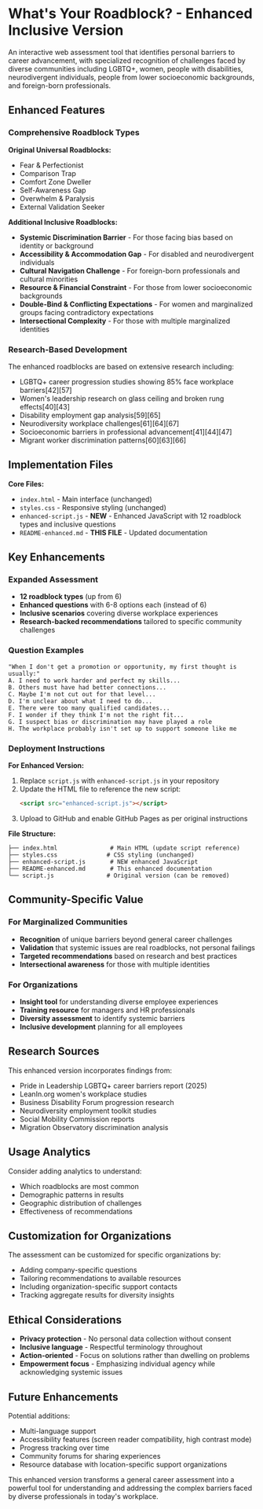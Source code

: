# What's Your Roadblock? - Enhanced Inclusive Version

An interactive web assessment tool that identifies personal barriers to career advancement, with specialized recognition of challenges faced by diverse communities including LGBTQ+, women, people with disabilities, neurodivergent individuals, people from lower socioeconomic backgrounds, and foreign-born professionals.

## Enhanced Features

### Comprehensive Roadblock Types

**Original Universal Roadblocks:**
- Fear & Perfectionist
- Comparison Trap  
- Comfort Zone Dweller
- Self-Awareness Gap
- Overwhelm & Paralysis
- External Validation Seeker

**Additional Inclusive Roadblocks:**
- **Systemic Discrimination Barrier** - For those facing bias based on identity or background
- **Accessibility & Accommodation Gap** - For disabled and neurodivergent individuals
- **Cultural Navigation Challenge** - For foreign-born professionals and cultural minorities  
- **Resource & Financial Constraint** - For those from lower socioeconomic backgrounds
- **Double-Bind & Conflicting Expectations** - For women and marginalized groups facing contradictory expectations
- **Intersectional Complexity** - For those with multiple marginalized identities

### Research-Based Development

The enhanced roadblocks are based on extensive research including:
- LGBTQ+ career progression studies showing 85% face workplace barriers[42][57]
- Women's leadership research on glass ceiling and broken rung effects[40][43]
- Disability employment gap analysis[59][65]
- Neurodiversity workplace challenges[61][64][67]
- Socioeconomic barriers in professional advancement[41][44][47]
- Migrant worker discrimination patterns[60][63][66]

## Implementation Files

**Core Files:**
- `index.html` - Main interface (unchanged)
- `styles.css` - Responsive styling (unchanged)
- `enhanced-script.js` - **NEW** - Enhanced JavaScript with 12 roadblock types and inclusive questions
- `README-enhanced.md` - **THIS FILE** - Updated documentation

## Key Enhancements

### Expanded Assessment
- **12 roadblock types** (up from 6)
- **Enhanced questions** with 6-8 options each (instead of 6)
- **Inclusive scenarios** covering diverse workplace experiences
- **Research-backed recommendations** tailored to specific community challenges

### Question Examples
```
"When I don't get a promotion or opportunity, my first thought is usually:"
A. I need to work harder and perfect my skills...
B. Others must have had better connections...
C. Maybe I'm not cut out for that level...
D. I'm unclear about what I need to do...
E. There were too many qualified candidates...
F. I wonder if they think I'm not the right fit...
G. I suspect bias or discrimination may have played a role
H. The workplace probably isn't set up to support someone like me
```

### Deployment Instructions

**For Enhanced Version:**
1. Replace `script.js` with `enhanced-script.js` in your repository
2. Update the HTML file to reference the new script:
   ```html
   <script src="enhanced-script.js"></script>
   ```
3. Upload to GitHub and enable GitHub Pages as per original instructions

**File Structure:**
```
├── index.html               # Main HTML (update script reference)
├── styles.css              # CSS styling (unchanged)  
├── enhanced-script.js       # NEW enhanced JavaScript
├── README-enhanced.md       # This enhanced documentation
└── script.js               # Original version (can be removed)
```

## Community-Specific Value

### For Marginalized Communities
- **Recognition** of unique barriers beyond general career challenges
- **Validation** that systemic issues are real roadblocks, not personal failings
- **Targeted recommendations** based on research and best practices
- **Intersectional awareness** for those with multiple identities

### For Organizations
- **Insight tool** for understanding diverse employee experiences
- **Training resource** for managers and HR professionals  
- **Diversity assessment** to identify systemic barriers
- **Inclusive development** planning for all employees

## Research Sources

This enhanced version incorporates findings from:
- Pride in Leadership LGBTQ+ career barriers report (2025)
- LeanIn.org women's workplace studies
- Business Disability Forum progression research
- Neurodiversity employment toolkit studies
- Social Mobility Commission reports
- Migration Observatory discrimination analysis

## Usage Analytics

Consider adding analytics to understand:
- Which roadblocks are most common
- Demographic patterns in results
- Geographic distribution of challenges
- Effectiveness of recommendations

## Customization for Organizations

The assessment can be customized for specific organizations by:
- Adding company-specific questions
- Tailoring recommendations to available resources
- Including organization-specific support contacts
- Tracking aggregate results for diversity insights

## Ethical Considerations

- **Privacy protection** - No personal data collection without consent
- **Inclusive language** - Respectful terminology throughout
- **Action-oriented** - Focus on solutions rather than dwelling on problems
- **Empowerment focus** - Emphasizing individual agency while acknowledging systemic issues

## Future Enhancements

Potential additions:
- Multi-language support
- Accessibility features (screen reader compatibility, high contrast mode)
- Progress tracking over time
- Community forums for sharing experiences
- Resource database with location-specific support organizations

This enhanced version transforms a general career assessment into a powerful tool for understanding and addressing the complex barriers faced by diverse professionals in today's workplace.